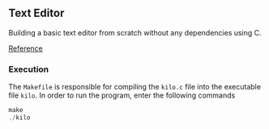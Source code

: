 ## Text Editor

Building a basic text editor from scratch without any dependencies using C.

[Reference](https://viewsourcecode.org/snaptoken/kilo/)

### Execution

The `Makefile` is responsible for compiling the `kilo.c` file into the executable file `kilo`. In order to run the program, enter the following commands

```c
make
./kilo
```